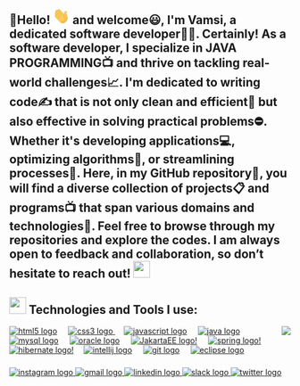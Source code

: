 <h2 align="left">🚀Hello! <img src="https://raw.githubusercontent.com/ABSphreak/ABSphreak/master/gifs/Hi.gif" width="30px" height="30px"> and welcome😃, I'm Vamsi, a dedicated software developer🧑‍💻. 
Certainly! As a software developer, I specialize in JAVA PROGRAMMING📺 and thrive on tackling real-world challenges📈. I'm dedicated to writing code✍️ that is not only clean and efficient💨 but also effective in solving practical problems⛔. Whether it's developing applications💻, optimizing algorithms🔩, or streamlining processes💾. Here, in my GitHub repository🛄, you will find a diverse collection of projects📋 and programs📺 that span various domains and technologies🦾. Feel free to browse through my repositories and explore the codes. I am always open to feedback and collaboration, so don’t hesitate to reach out! <img src="https://github.com/user-attachments/assets/145115ca-1d3c-4d59-8747-8c9d29aa27de" width="30px" height="30px"> </h2>

###

## <img src="https://github.com/user-attachments/assets/28225e58-3792-4e01-8325-79bc0fbcc89e" width="30px" height="30px"> Technologies and Tools I use:

<p>
  <div align="left">
  <img align="right" height="240px" src="https://github.com/user-attachments/assets/262deb95-89bf-4685-99cd-276714fbf8e1"/>
  <a href="https://en.wikipedia.org/wiki/HTML" target="_blank"><img src="https://cdn.jsdelivr.net/gh/devicons/devicon/icons/html5/html5-original.svg" height="30" alt="html5 logo"  /></a>
  <img width="12" />
  <a href="https://en.wikipedia.org/wiki/CSS" target="_blank"><img src="https://cdn.jsdelivr.net/gh/devicons/devicon/icons/css3/css3-original.svg" height="30" alt="css3 logo"  /> </a>
  <img width="12" />
  <a href="https://en.wikipedia.org/wiki/JavaScript" target="_blank"><img src="https://cdn.jsdelivr.net/gh/devicons/devicon/icons/javascript/javascript-original.svg" height="30" alt="javascript logo"  /></a>
  <img width="12" />
  <a href="https://en.wikipedia.org/wiki/Java_(programming_language)" target="_blank"><img src="https://cdn.jsdelivr.net/gh/devicons/devicon/icons/java/java-original.svg" height="30" alt="java logo"  /></a>
  <img width="12" />
  <a href="https://en.wikipedia.org/wiki/MySQL" target="_blank"><img src="https://cdn.jsdelivr.net/gh/devicons/devicon/icons/mysql/mysql-original.svg" height="30" alt="mysql logo"  /></a>
  <img width="12" />
  <a href="https://en.wikipedia.org/wiki/Oracle_Database" target="_blank"><img src="https://cdn.jsdelivr.net/gh/devicons/devicon/icons/oracle/oracle-original.svg" height="30" alt="oracle logo"  /></a>
  <img width="12" />
  <a href="https://en.wikipedia.org/wiki/Jakarta_EE" target="_blank"> <img src="https://github.com/user-attachments/assets/1d643753-76db-4f6b-af2f-5ab60ca5ca7e" height="30" alt="JakartaEE logo!"/></a>
  <img width="12" /> 
  <a href="https://en.wikipedia.org/wiki/Spring_Framework" target="_blank"> <img src="https://github.com/user-attachments/assets/d53a79ec-2f29-40c6-a1a9-83bb4e20f27d" height="30" alt="spring logo!"/></a>  
  <img width="10" /> 
  <a href="https://en.wikipedia.org/wiki/Hibernate_(framework)" target="_blank"> <img src="https://github.com/user-attachments/assets/dcfdfd34-5d6b-45ba-a562-1ca6581cbe00" height="30" alt="hibernate logo!"/></a>
  <img width="10" />  
  <a href="https://en.wikipedia.org/wiki/IntelliJ_IDEA" target="_blank"><img src="https://cdn.jsdelivr.net/gh/devicons/devicon/icons/intellij/intellij-original.svg" height="30" alt="intellij logo"  /></a>
  <img width="12" />
  <a href="https://en.wikipedia.org/wiki/Git" target="_blank">  <img src="https://cdn.jsdelivr.net/gh/devicons/devicon/icons/git/git-original.svg" height="30" alt="git logo"  /></a>
  <img width="12" />
  <a href="https://en.wikipedia.org/wiki/Eclipse_(software)" target="_blank"> <img src="https://github.com/abhishek-kr03/abhishek-kr03/assets/166202255/bf83801b-0225-41f1-8098-138d0682a67f" height="30"         
  alt="eclipse logo"  /></a>
  </p>
</div>

###

<div align="left">
  <p>
  <a href="https://www.instagram.com/_.vamsi_reddy/" target="_blank">
    <img src="https://img.shields.io/static/v1?message=Instagram&logo=instagram&label=&color=E4405F&logoColor=white&labelColor=&style=for-the-badge" height="35" alt="instagram logo"  />
  </a>
  <a href="mailto:vamsisivakumarreddy@gmail.com" target="_blank">
    <img src="https://img.shields.io/static/v1?message=Gmail&logo=gmail&label=&color=D14836&logoColor=white&labelColor=&style=for-the-badge" height="35" alt="gmail logo"  />
  </a>
  <a href="linkedin.com/in/vamsireddysingam" target="_blank">
    <img src="https://img.shields.io/static/v1?message=LinkedIn&logo=linkedin&label=&color=0077B5&logoColor=white&labelColor=&style=for-the-badge" height="35" alt="linkedin logo"  />
  </a>
  
  <a href="vamsisivakumarreddy@gmail.com" target="_blank">
    <img src="https://img.shields.io/static/v1?message=Slack&logo=slack&label=&color=4A154B&logoColor=white&labelColor=&style=for-the-badge" height="35" alt="slack logo"  />
  </a>
  <a href="https://x.com/vamsireddy_18" target="_blank">
    <img src="https://img.shields.io/static/v1?message=Twitter&logo=twitter&label=&color=1DA1F2&logoColor=white&labelColor=&style=for-the-badge" height="35" alt="twitter logo"  />
  </a>
  </p>
  
</div>

###
